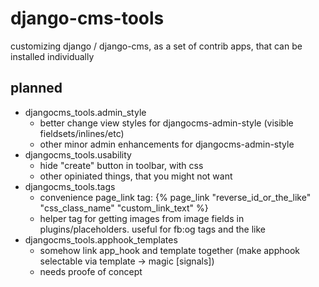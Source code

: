 # django-cms-tools

customizing django / django-cms, as a set of contrib apps, that can be installed individually

## planned

- djangocms_tools.admin_style
  - better change view styles for djangocms-admin-style (visible fieldsets/inlines/etc)
  - other minor admin enhancements for djangocms-admin-style
- djangocms_tools.usability
  - hide "create" button in toolbar, with css
  - other opiniated things, that you might not want
- djangocms_tools.tags
  - convenience page_link tag: {% page_link "reverse_id_or_the_like" "css_class_name" "custom_link_text" %}
  - helper tag for getting images from image fields in plugins/placeholders. useful for fb:og tags and the like
- djangocms_tools.apphook_templates
  - somehow link app_hook and template together (make apphook selectable via template -> magic [signals])
  - needs proofe of concept
